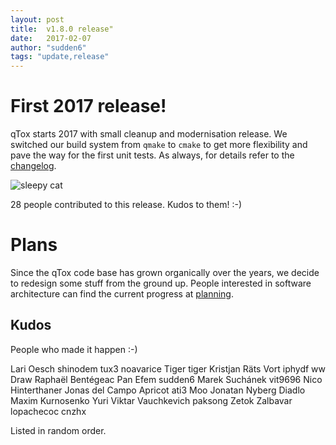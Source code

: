 ```yaml
---
layout: post
title:  v1.8.0 release"
date:   2017-02-07
author: "sudden6"
tags: "update,release"
---
```


# First 2017 release!

qTox starts 2017 with small cleanup and modernisation release. We switched our
build system from `qmake` to `cmake` to get more flexibility and pave the way
for the first unit tests. As always, for details refer to the [changelog].

![sleepy cat](https://i.imgur.com/KSKw2l.jpg)

28 people contributed to this release. Kudos to them! :-)

# Plans

Since the qTox code base has grown organically over the years, we decide to
redesign some stuff from the ground up. People interested in software
architecture can find the current progress at [planning].

## Kudos

People who made it happen :-)

Lari Oesch
shinodem
tux3
noavarice
Tiger tiger
Kristjan Räts
Vort
iphydf
ww Draw
Raphaël Bentégeac
Pan Efem
sudden6
Marek Suchánek
vit9696
Nico Hinterthaner
Jonas del Campo
Apricot
ati3
Moo
Jonatan Nyberg
Diadlo
Maxim Kurnosenko
Yuri
Viktar Vauchkevich
paksong
Zetok Zalbavar
lopachecoc
cnzhx

Listed in random order.

[planning]: https://github.com/qTox/planning
[changelog]: https://github.com/qTox/qTox/blob/v1.8.0/CHANGELOG.md#v180-2017-02-05
